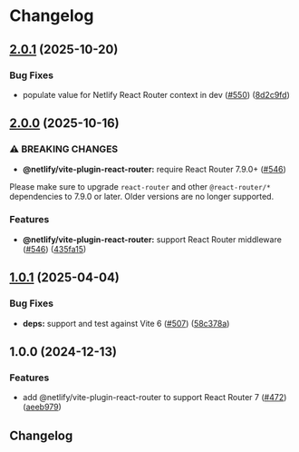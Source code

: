 # Changelog

## [2.0.1](https://github.com/netlify/remix-compute/compare/vite-plugin-react-router-v2.0.0...vite-plugin-react-router-v2.0.1) (2025-10-20)


### Bug Fixes

* populate value for Netlify React Router context in dev ([#550](https://github.com/netlify/remix-compute/issues/550)) ([8d2c9fd](https://github.com/netlify/remix-compute/commit/8d2c9fd21090ca063d99a9e7094393932d870801))

## [2.0.0](https://github.com/netlify/remix-compute/compare/vite-plugin-react-router-v1.0.1...vite-plugin-react-router-v2.0.0) (2025-10-16)

### ⚠ BREAKING CHANGES

* **@netlify/vite-plugin-react-router:** require React Router 7.9.0+ ([#546](https://github.com/netlify/remix-compute/issues/546))

Please make sure to upgrade `react-router` and other `@react-router/*` dependencies to 7.9.0 or later. Older versions are no longer supported.

### Features

* **@netlify/vite-plugin-react-router:** support React Router middleware ([#546](https://github.com/netlify/remix-compute/issues/546)) ([435fa15](https://github.com/netlify/remix-compute/commit/435fa158d80d78e86b0259c3a668c774ef70c565))

## [1.0.1](https://github.com/netlify/remix-compute/compare/vite-plugin-react-router-v1.0.0...vite-plugin-react-router-v1.0.1) (2025-04-04)


### Bug Fixes

* **deps:** support and test against Vite 6 ([#507](https://github.com/netlify/remix-compute/issues/507)) ([58c378a](https://github.com/netlify/remix-compute/commit/58c378ac6e1a723300f240756c1e26e577b00d44))

## 1.0.0 (2024-12-13)


### Features

* add @netlify/vite-plugin-react-router to support React Router 7 ([#472](https://github.com/netlify/remix-compute/issues/472)) ([aeeb979](https://github.com/netlify/remix-compute/commit/aeeb9792887838767d3ebd6f2e6bd05d4a379f4e))

## Changelog
